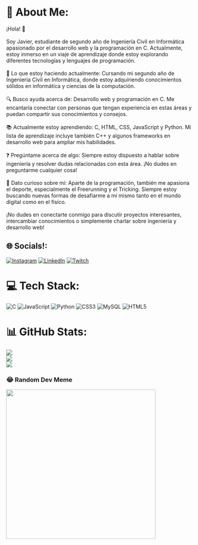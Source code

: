 # 💫 About Me:
¡Hola! 👋<br><br>Soy Javier, estudiante de segundo año de Ingeniería Civil en Informática apasionado por el desarrollo web y la programación en C. Actualmente, estoy inmerso en un viaje de aprendizaje donde estoy explorando diferentes tecnologías y lenguajes de programación.<br><br>📘 Lo que estoy haciendo actualmente: Cursando mi segundo año de Ingeniería Civil en Informática, donde estoy adquiriendo conocimientos sólidos en informática y ciencias de la computación.<br><br>🔍 Busco ayuda acerca de: Desarrollo web y programación en C. Me encantaría conectar con personas que tengan experiencia en estas áreas y puedan compartir sus conocimientos y consejos.<br><br>📚 Actualmente estoy aprendiendo: C, HTML, CSS, JavaScript y Python. Mi lista de aprendizaje incluye también C++ y algunos frameworks en desarrollo web para ampliar mis habilidades.<br><br>❓ Pregúntame acerca de algo: Siempre estoy dispuesto a hablar sobre ingeniería y resolver dudas relacionadas con esta área. ¡No dudes en preguntarme cualquier cosa!<br><br>🌟 Dato curioso sobre mí: Aparte de la programación, también me apasiona el deporte, especialmente el Freerunning y el Tricking. Siempre estoy buscando nuevas formas de desafiarme a mí mismo tanto en el mundo digital como en el físico.<br><br>¡No dudes en conectarte conmigo para discutir proyectos interesantes, intercambiar conocimientos o simplemente charlar sobre ingeniería y desarrollo web!


## 🌐 Socials!:
[![Instagram](https://img.shields.io/badge/Instagram-%23E4405F.svg?logo=Instagram&logoColor=white)](https://instagram.com/javieer.fc) [![LinkedIn](https://img.shields.io/badge/LinkedIn-%230077B5.svg?logo=linkedin&logoColor=white)](https://linkedin.com/in/avierfariasc) [![Twitch](https://img.shields.io/badge/Twitch-%239146FF.svg?logo=Twitch&logoColor=white)](https://twitch.tv/ZAPALLO) 

# 💻 Tech Stack:
![C](https://img.shields.io/badge/c-%2300599C.svg?style=for-the-badge&logo=c&logoColor=white) ![JavaScript](https://img.shields.io/badge/javascript-%23323330.svg?style=for-the-badge&logo=javascript&logoColor=%23F7DF1E) ![Python](https://img.shields.io/badge/python-3670A0?style=for-the-badge&logo=python&logoColor=ffdd54) ![CSS3](https://img.shields.io/badge/css3-%231572B6.svg?style=for-the-badge&logo=css3&logoColor=white) ![MySQL](https://img.shields.io/badge/mysql-%2300000f.svg?style=for-the-badge&logo=mysql&logoColor=white) ![HTML5](https://img.shields.io/badge/html5-%23E34F26.svg?style=for-the-badge&logo=html5&logoColor=white)
# 📊 GitHub Stats:
![](https://github-readme-stats.vercel.app/api?username=Zapalloman&theme=tokyonight&hide_border=true&include_all_commits=false&count_private=false)<br/>
![](https://github-readme-streak-stats.herokuapp.com/?user=Zapalloman&theme=tokyonight&hide_border=true)<br/>
![](https://github-readme-stats.vercel.app/api/top-langs/?username=Zapalloman&theme=tokyonight&hide_border=true&include_all_commits=false&count_private=false&layout=compact)

### 😂 Random Dev Meme
<img src='https://randommeme-five.vercel.app/' style="height: 400px;"/>

